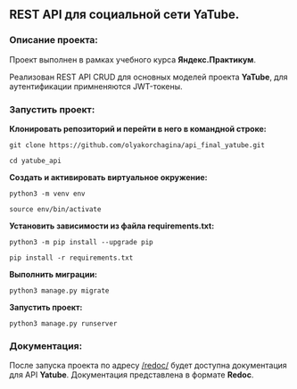 ## REST API для социальной сети YaTube.

### Описание проекта:

Проект выполнен в рамках учебного курса **Яндекс.Практикум**.

Реализован REST API CRUD для основных моделей проекта **YaTube**, для аутентификации примненяются JWT-токены.


### Запустить проект:

**Клонировать репозиторий и перейти в него в командной строке:**

```
git clone https://github.com/olyakorchagina/api_final_yatube.git
```

```
cd yatube_api
```

**Cоздать и активировать виртуальное окружение:**

```
python3 -m venv env
```

```
source env/bin/activate
```

**Установить зависимости из файла requirements.txt:**

```
python3 -m pip install --upgrade pip
```

```
pip install -r requirements.txt
```

**Выполнить миграции:**

```
python3 manage.py migrate
```

**Запустить проект:**

```
python3 manage.py runserver
```

### Документация:

После запуска проекта по адресу [/redoc/](http://127.0.0.1:8000/redoc/) будет доступна документация для API **Yatube**. Документация представлена в формате **Redoc**.
